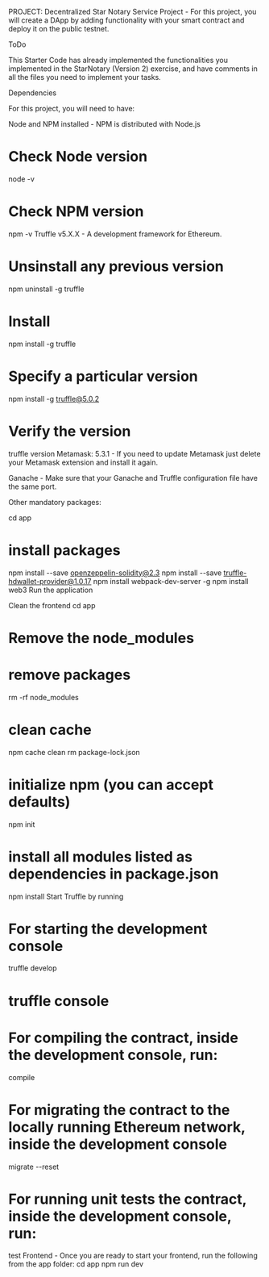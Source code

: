 
PROJECT: Decentralized Star Notary Service Project - For this project, you will create a DApp by adding functionality with your smart contract and deploy it on the public testnet.

ToDo

This Starter Code has already implemented the functionalities you implemented in the StarNotary (Version 2) exercise, and have comments in all the files you need to implement your tasks.

Dependencies

For this project, you will need to have:

Node and NPM installed - NPM is distributed with Node.js
# Check Node version
node -v
# Check NPM version
npm -v
Truffle v5.X.X - A development framework for Ethereum.
# Unsinstall any previous version
npm uninstall -g truffle
# Install
npm install -g truffle
# Specify a particular version
npm install -g truffle@5.0.2
# Verify the version
truffle version
Metamask: 5.3.1 - If you need to update Metamask just delete your Metamask extension and install it again.

Ganache - Make sure that your Ganache and Truffle configuration file have the same port.

Other mandatory packages:

cd app
# install packages
npm install --save  openzeppelin-solidity@2.3
npm install --save  truffle-hdwallet-provider@1.0.17
npm install webpack-dev-server -g
npm install web3
Run the application

Clean the frontend
cd app
# Remove the node_modules  
# remove packages
rm -rf node_modules
# clean cache
npm cache clean
rm package-lock.json
# initialize npm (you can accept defaults)
npm init
# install all modules listed as dependencies in package.json
npm install
Start Truffle by running
# For starting the development console
truffle develop
# truffle console

# For compiling the contract, inside the development console, run:
compile

# For migrating the contract to the locally running Ethereum network, inside the development console
migrate --reset

# For running unit tests the contract, inside the development console, run:
test
Frontend - Once you are ready to start your frontend, run the following from the app folder:
cd app
npm run dev
